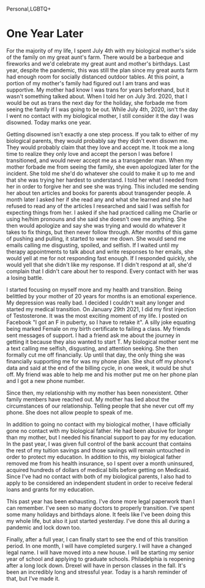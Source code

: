 Personal,LGBTQ+

# One Year Later

For the majority of my life, I spent July 4th with my biological mother's side
of the family on my great aunt's farm. There would be a barbeque and fireworks
and we'd celebrate my great aunt and mother's birthdays. Last year, despite the
pandemic, this was still the plan since my great aunts farm had enough room for
socially distanced outdoor tables. At this point, a portion of my mother's
family had figured out I am trans and was supportive. My mother had know I was
trans for years beforehand, but it wasn't something talked about. When I told
her on July 3rd. 2020, that I would be out as trans the next day for the
holiday, she forbade me from seeing the family if I was going to be out. While
July 4th, 2020, isn't the day I went no contact with my biological mother, I
still consider it the day I was disowned. Today marks one year.

Getting disowned isn't exactly a one step process. If you talk to either of my
biological parents, they would probably say they didn't even disown me. They
would probably claim that they love and accept me. It took me a long time to
realize they only love and accept the person I was before I transitioned, and
would never accept me as a transgender man. When my mother forbade me from
seeing the family, she even apologized later for the incident. She told me
she'd do whatever she could to make it up to me and that she was trying her
hardest to understand. I told her what I needed from her in order to forgive
her and see she was trying. This included me sending her about ten articles and
books for parents about transgender people. A month later I asked her if she
read any and what she learned and she had refused to read any of the articles I
researched and said I was selfish for expecting things from her. I asked if she
had practiced calling me Charlie or using he/him pronouns and she said she
doesn't owe me anything. She then would apologize and say she was trying and
would do whatever it takes to fix things, but then never follow through. After
months of this game of pushing and pulling, it started to wear me down. She
would send me emails calling me disgusting, spoiled, and selfish. If I waited
until my therapy appointments to talk about and write responses to her emails,
she would yell at me for not responding fast enough. If I responded quickly,
she would yell that she didn't like my response. If I didn't respond at all,
she'd complain that I didn't care about her to respond. Every contact with her
was a losing battle.

I started focusing on myself more and my health and transition. Being belittled
by your mother of 20 years for months is an emotional experience. My depression
was really bad. I decided I couldn't wait any longer and started my medical
transition. On January 29th  2021, I did my first injection of Testosterone.
It was the most exciting moment of my life. I posted on Facebook "I got an F in
puberty, so I have to retake it". A silly joke equating being marked Female on
my birth certificate to failing a class. My friends sent messages of support. I
had a friend ask me about the journey in getting it because they also wanted to
start T. My biological mother sent me a text calling me selfish, disgusting,
and attention seeking. She then formally cut me off financially. Up until that
day, the only thing she was financially supporting me for was my phone plan.
She shut off my phone's data and said at the end of the billing cycle, in one
week, it would be shut off. My friend was able to help me and his mother put
me on her phone plan and I got a new phone number.

Since then, my relationship with my mother has been nonexistent. Other family
members have reached out. My mother has lied about the circumstances of our
relationship. Telling people that she never cut off my phone. She does not
allow people to speak of me.

In addition to going no contact with my biological mother, I have officially
gone no contact with my biological father. He had been abusive for longer than
my mother, but I needed his financial support to pay for my education. In the
past year, I was given full control of the bank account that contains the rest
of my tuition savings and those savings will remain untouched in order to
protect my education. In addition to this, my biological father removed me from
his health insurance, so I spent over a month uninsured, acquired hundreds of
dollars of medical bills before getting on Medicaid. Since I've had no contact
with both of my biological parents, I also had to apply to be considered an
independent student in order to receive federal loans and grants for my
education.

This past year has been exhausting. I've done more legal paperwork than I can
remember. I've seen so many doctors to properly transition. I've spent some
many holidays and birthdays alone. It feels like I've been doing this my whole
life, but also it just started yesterday. I've done this all during a pandemic
and lock down too. 

Finally, after a full year, I can finally start to see the end of this
transition period. In one month, I will have completed surgery. I will have a
changed legal name. I will have moved into a new house. I will be starting my
senior year of school and applying to graduate schools. Philadelphia is
reopening after a long lock down. Drexel will have in person classes in the
fall. It's been an incredibly long and stressful year. Today is a harsh
reminder of that, but I've made it.
